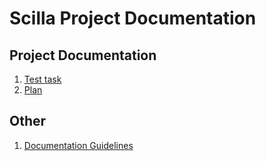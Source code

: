 # Scilla Project Documentation

## Project Documentation

1. [Test task](project_docs/test_task.md)
1. [Plan](project_docs/plan.md)

## Other

1. [Documentation Guidelines](documentation_guidelines.md)
